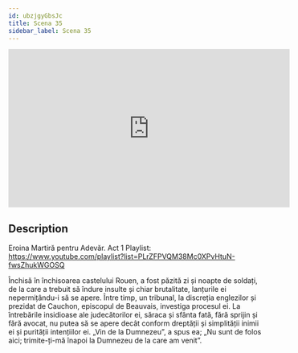 ```yaml
---
id: ubzjgyGbsJc
title: Scena 35
sidebar_label: Scena 35
---
```


<iframe
  width="560"
  height="315"
  src="https://www.youtube.com/embed/ubzjgyGbsJc"
  title="YouTube video player"
  frameborder="0"
  allow="accelerometer; autoplay; clipboard-write; encrypted-media; gyroscope; picture-in-picture; web-share"
  referrerpolicy="strict-origin-when-cross-origin"
  allowfullscreen
></iframe>

## Description

Eroina Martiră pentru Adevăr. Act 1 
Playlist: https://www.youtube.com/playlist?list=PLrZFPVQM38Mc0XPvHtuN-fwsZhukWGOSQ 

Închisă în închisoarea castelului Rouen, a fost păzită zi și noapte de soldați, de la care a trebuit să îndure insulte și chiar brutalitate, lanțurile ei nepermițându-i să se apere.
Între timp, un tribunal, la discreția englezilor și prezidat de Cauchon, episcopul de Beauvais, investiga procesul ei. La întrebările insidioase ale judecătorilor ei, săraca și sfânta fată, fără sprijin și fără avocat, nu putea să se apere decât conform dreptății și simplității inimii ei și purității intențiilor ei.
„Vin de la Dumnezeu”, a spus ea; „Nu sunt de folos aici; trimite-ți-mă înapoi la Dumnezeu de la care am venit”.
